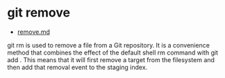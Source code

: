 # git remove

* [remove.md](/remove.md)

git rm is used to remove a file from a Git repository. It is a convenience method that combines the effect of the default shell rm command with git add . This means that it will first remove a target from the filesystem and then add that removal event to the staging index.

